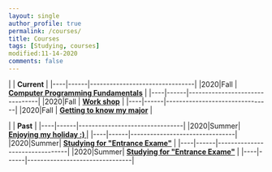 ```yaml
---
layout: single
author_profile: true
permalink: /courses/
title: Courses
tags: [Studying, courses]
modified:11-14-2020
comments: false
---
```



|           | **Current**                    |
|----|------|--------------------------------|
|2020|Fall  | **<a href="">Computer Programming Fundamentals</a>**         |
|----|------|--------------------------------|
|2020|Fall  | **<a href="/ds98/">Work shop</a>** |
|----|------|--------------------------------|
|2020|Fall  | **<a href="">Getting to know my major</a>** |


|           | **Past**                       |
|----|------|--------------------------------|
|2020|Summer| **<a href="/ad97/">Enjoying my holiday :) </a>**         |
|----|------|--------------------------------|
|2020|Summer| **<a href="/ap97/">Studying for "Entrance Exame"</a>** |
|----|------|--------------------------------|
|2020|Summer| **<a href="/nlp97/">Studying for "Entrance Exame"</a>** |
|----|------|--------------------------------|
